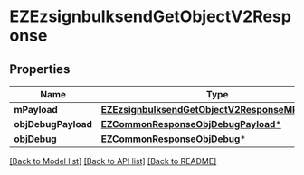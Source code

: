 # EZEzsignbulksendGetObjectV2Response

## Properties
Name | Type | Description | Notes
------------ | ------------- | ------------- | -------------
**mPayload** | [**EZEzsignbulksendGetObjectV2ResponseMPayload***](EZEzsignbulksendGetObjectV2ResponseMPayload.md) |  | 
**objDebugPayload** | [**EZCommonResponseObjDebugPayload***](EZCommonResponseObjDebugPayload.md) |  | [optional] 
**objDebug** | [**EZCommonResponseObjDebug***](EZCommonResponseObjDebug.md) |  | [optional] 

[[Back to Model list]](../README.md#documentation-for-models) [[Back to API list]](../README.md#documentation-for-api-endpoints) [[Back to README]](../README.md)


